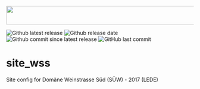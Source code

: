 <a href="url"><img src="https://freifunk-suedwest.de/wp-content/themes/ffsw/images/logo_ws.png" height="50" width="600" ></a>

![Github latest release](https://img.shields.io/github/release/ffsw/site_wss.svg?style=plastic)  ![Github release date](https://img.shields.io/github/release-date/ffsw/site_wss.svg?style=plastic)   ![Github commit since latest release](https://img.shields.io/github/commits-since/ffsw/site_wss/latest.svg?style=plastic)  ![GitHub last commit](https://img.shields.io/github/last-commit/ffsw/site_wss.svg?style=plastic)



# site_wss

Site config for Domäne Weinstrasse Süd (SÜW)  - 2017 (LEDE)
